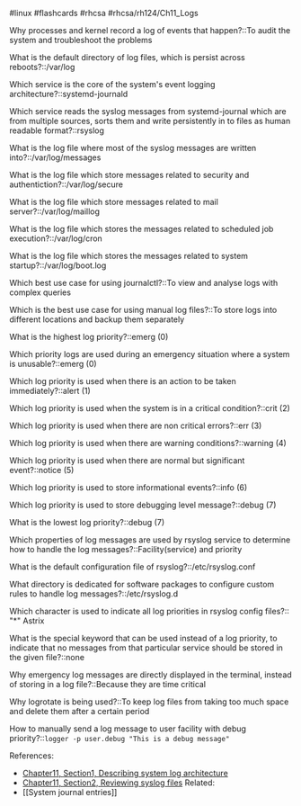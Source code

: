  #linux #flashcards #rhcsa #rhcsa/rh124/Ch11_Logs

Why processes and kernel record a log of events that happen?::To audit the system and troubleshoot the problems
<!--SR:!2023-08-22,18,290-->

What is the default directory of log files, which is persist across reboots?::/var/log
<!--SR:!2023-08-24,20,304-->

Which service is the core of the system's event logging architecture?::systemd-journald
<!--SR:!2023-08-22,18,290-->

Which service reads the syslog messages from systemd-journal which are from multiple sources, sorts them and write persistently in to files as human readable format?::rsyslog
<!--SR:!2023-08-27,23,304-->

What is the log file where most of the syslog messages are written into?::/var/log/messages
<!--SR:!2023-08-22,18,290-->

What is the log file which store messages related to security and authentiction?::/var/log/secure
<!--SR:!2023-08-21,17,298-->

What is the log file which store messages related to mail server?::/var/log/maillog
<!--SR:!2023-08-25,21,304-->

What is the log file which stores the messages related to scheduled job execution?::/var/log/cron
<!--SR:!2023-08-23,19,290-->

What is the log file which stores the messages related to system startup?::/var/log/boot.log
<!--SR:!2023-08-26,22,304-->

Which best use case for using journalctl?::To view and analyse logs with complex queries
<!--SR:!2023-08-26,22,304-->

Which is the best use case for using manual log files?::To store logs into different locations and backup them separately
<!--SR:!2023-08-27,23,304-->

What is the highest log priority?::emerg (0)
<!--SR:!2023-08-23,19,290-->

Which priority logs are used during an emergency situation where a system is unusable?::emerg (0)
<!--SR:!2023-08-22,18,290-->

Which log priority is used when there is an action to be taken immediately?::alert (1)
<!--SR:!2023-08-19,15,284-->

Which log priority is used when the system is in a critical condition?::crit (2)
<!--SR:!2023-08-27,23,304-->

Which log priority is used when there are non critical errors?::err (3)
<!--SR:!2023-08-25,21,298-->

Which log priority is used when there are warning conditions?::warning (4)
<!--SR:!2023-08-23,19,290-->

Which log priority is used when there are normal but significant event?::notice (5)
<!--SR:!2023-08-06,2,250-->

Which log priority is used to store informational events?::info (6)
<!--SR:!2023-08-06,2,264-->

Which log priority is used to store debugging level message?::debug (7)
<!--SR:!2023-08-23,19,290-->

What is the lowest log priority?::debug (7)
<!--SR:!2023-08-25,21,304-->

Which properties of log messages are used by rsyslog service to determine how to handle the log messages?::Facility(service) and priority
<!--SR:!2023-08-17,13,264-->

What is the default configuration file of rsyslog?::/etc/rsyslog.conf
<!--SR:!2023-08-24,20,304-->

What directory is dedicated for software packages to configure custom rules to handle log messages?::/etc/rsyslog.d
<!--SR:!2023-08-20,16,250-->

Which character is used to indicate all log priorities in rsyslog config files?:: "*" Astrix 
<!--SR:!2023-08-21,17,304-->

What is the special keyword that can be used instead of a log priority, to indicate that no messages from that particular service should be stored in the given file?::none
<!--SR:!2023-08-21,17,298-->

Why emergency log messages are directly displayed in the terminal, instead of storing in a log file?::Because they are time critical
<!--SR:!2023-08-24,20,290-->

Why logrotate is being used?::To keep log files from taking too much space and delete them after a certain period
<!--SR:!2023-08-19,15,250-->

How to manually send a log message to user facility with debug priority?::`logger -p user.debug "This is a debug message"`
<!--SR:!2023-08-20,16,278-->

References:
- [Chapter11, Section1, Describing system log architecture](rh124-rhel8-official-student-workbook.pdf#pageno=376)
- [Chapter11, Section2, Reviewing syslog files](rh124-rhel8-official-student-workbook.pdf#pageno=382)
Related:
- [[System journal entries]]